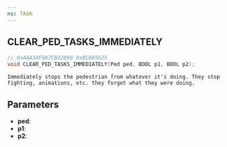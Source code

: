 ```yaml
---
ns: TASK
---
```

## CLEAR_PED_TASKS_IMMEDIATELY

```c
// 0xAAA34F8A7CB32098 0xBC045625
void CLEAR_PED_TASKS_IMMEDIATELY(Ped ped, BOOL p1, BOOL p2);
```

```
Immediately stops the pedestrian from whatever it's doing. They stop fighting, animations, etc. they forget what they were doing.
```

## Parameters
* **ped**:
* **p1**:
* **p2**:
